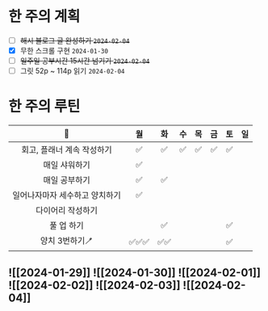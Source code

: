 # 한 주의 계획
- [ ] ~~해시 블로그 글 완성하기 `2024-02-04`~~
- [x] 무한 스크롤 구현 `2024-01-30`
- [ ] ~~일주일 공부시간 15시간 넘기기 `2024-02-04`~~
- [ ] 그릿 52p ~ 114p 읽기 `2024-02-04`

# 한 주의 루틴
| 🐣 | 월 | 화 | 수 | 목 | 금 | 토 | 일 |
| :--: | :--: | :--: | :--: | :--: | :--: | :--: | :--: |
| 회고, 플래너 계속 작성하기 | ✅ | ✅ | ✅ | ✅ | ✅ | ✅ |  |
| 매일 샤워하기 | ✅ |  |  |  |  |  |  |
| 매일 공부하기 | ✅ | ✅ |  |  |  |  |  |
| 일어나자마자 세수하고 양치하기 | ✅ |  |  |  |  |  |  |
| 다이어리 작성하기 |  |  |  |  |  |  |  |
| 풀 업 하기 |  | ✅ |  |  |  | ✅ |  |
| 양치 3번하기🪥 | ✅✅✅ | ✅✅ |  |  |  | ✅ |  |


![[2024-01-29]]
![[2024-01-30]]
![[2024-02-01]]
![[2024-02-02]]
![[2024-02-03]]
![[2024-02-04]]
---